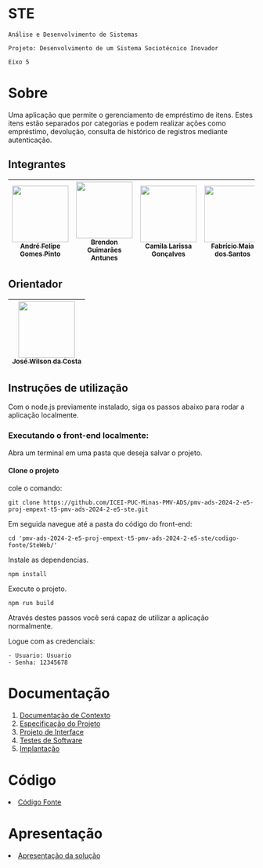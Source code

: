 # STE
`Análise e Desenvolvimento de Sistemas`

`Projeto: Desenvolvimento de um Sistema Sociotécnico Inovador`

`Eixo 5`
# Sobre

Uma aplicação que permite o gerenciamento de empréstimo de itens. Estes itens estão separados por categorias e podem realizar ações como empréstimo, devolução, consulta de histórico de registros mediante autenticação.

## Integrantes

| [<img src="https://avatars.githubusercontent.com/u/81164040?v=4" width=115><br><sub>André Felipe Gomes Pinto</sub>](https://github.com/Gaudh) | [<img src="https://avatars.githubusercontent.com/u/57053841?v=4" width=115><br><sub>Brendon Guimarães Antunes</sub>](https://github.com/BrendonGuima) | [<img src="https://avatars.githubusercontent.com/u/114198140?v=4" width=115><br><sub>Camila Larissa Gonçalves</sub>](https://github.com/uaicamilalarissa) | [<img src="https://avatars.githubusercontent.com/u/114435981?v=4" width=115><br><sub>Fabrício Maia dos Santos</sub>](https://github.com/FabricioMaia) | [<img src="https://avatars.githubusercontent.com/u/114194318?v=4" width=115><br><sub>Jansem Wallemberg Torquetti Maia</sub>](https://github.com/JansemWall) |
| :---: | :---: | :---: | :---: | :---: |

## Orientador

| [<img src="https://avatars.githubusercontent.com/u/86679366?v=4" width=115><br><sub>José Wilson da Costa</sub>](https://github.com/jwcosta01)|
| :---: |

## Instruções de utilização
Com o node.js previamente instalado, siga os passos abaixo para rodar a aplicação localmente.

### Executando o front-end localmente:
Abra um terminal em uma pasta que deseja salvar o projeto.

#### Clone o projeto
cole o comando:
```
git clone https://github.com/ICEI-PUC-Minas-PMV-ADS/pmv-ads-2024-2-e5-proj-empext-t5-pmv-ads-2024-2-e5-ste.git
```

Em seguida navegue até a pasta do código do front-end:
```
cd 'pmv-ads-2024-2-e5-proj-empext-t5-pmv-ads-2024-2-e5-ste/codigo-fonte/SteWeb/'
```

Instale as dependencias.
```
npm install
```

Execute o projeto.
```
npm run build
```

Através destes passos você será capaz de utilizar a aplicação normalmente.

Logue com as credenciais:
```
- Usuario: Usuario
- Senha: 12345678
```
# Documentação

<ol>
<li><a href="docs/01-Documentação de Contexto.md"> Documentação de Contexto</a></li>
<li><a href="docs/02-Especificação do Projeto.md"> Especificação do Projeto</a></li>
<li><a href="docs/03-Projeto de Interface.md"> Projeto de Interface</a></li>
<li><a href="docs/04-Testes de Software.md"> Testes de Software</a></li>
<li><a href="docs/05-Implantação.md"> Implantação</a></li>
</ol>

# Código

<li><a href="src/README.md"> Código Fonte</a></li>

# Apresentação

<li><a href="presentation/README.md"> Apresentação da solução</a></li>
